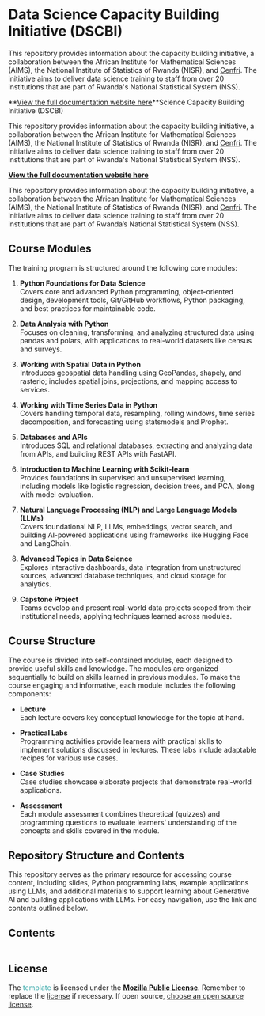 
# Data Science Capacity Building Initiative (DSCBI)

This repository provides information about the capacity building initiative, a collaboration between the African Institute for Mathematical Sciences (AIMS), the National Institute of Statistics of Rwanda (NISR), and [Cenfri](https://cenfri.org). The initiative aims to deliver data science training to staff from over 20 institutions that are part of Rwanda's National Statistical System (NSS).

**[View the full documentation website here](https://dmatekenya.github.io/AIMS-DSCBI/)**Science Capacity Building Initiative (DSCBI)

This repository provides information about the capacity building initiative, a collaboration between the African Institute for Mathematical Sciences (AIMS), the National Institute of Statistics of Rwanda (NISR), and [Cenfri](https://cenfri.org). The initiative aims to deliver data science training to staff from over 20 institutions that are part of Rwanda's National Statistical System (NSS).

**[View the full documentation website here](https://dmatekenya.github.io/AIMS-DSCBI/)**

This repository provides information about the capacity building initiative, a collaboration between the African Institute for Mathematical Sciences (AIMS), the National Institute of Statistics of Rwanda (NISR), and [Cenfri](https://cenfri.org). The initiative aims to deliver data science training to staff from over 20 institutions that are part of Rwanda’s National Statistical System (NSS).

## Course Modules

The training program is structured around the following core modules:

1. **Python Foundations for Data Science**  
   Covers core and advanced Python programming, object-oriented design, development tools, Git/GitHub workflows, Python packaging, and best practices for maintainable code.

2. **Data Analysis with Python**  
   Focuses on cleaning, transforming, and analyzing structured data using pandas and polars, with applications to real-world datasets like census and surveys.

3. **Working with Spatial Data in Python**  
   Introduces geospatial data handling using GeoPandas, shapely, and rasterio; includes spatial joins, projections, and mapping access to services.

4. **Working with Time Series Data in Python**  
   Covers handling temporal data, resampling, rolling windows, time series decomposition, and forecasting using statsmodels and Prophet.

5. **Databases and APIs**  
   Introduces SQL and relational databases, extracting and analyzing data from APIs, and building REST APIs with FastAPI.

6. **Introduction to Machine Learning with Scikit-learn**  
   Provides foundations in supervised and unsupervised learning, including models like logistic regression, decision trees, and PCA, along with model evaluation.

7. **Natural Language Processing (NLP) and Large Language Models (LLMs)**  
   Covers foundational NLP, LLMs, embeddings, vector search, and building AI-powered applications using frameworks like Hugging Face and LangChain.

8. **Advanced Topics in Data Science**  
   Explores interactive dashboards, data integration from unstructured sources, advanced database techniques, and cloud storage for analytics.

9. **Capstone Project**  
   Teams develop and present real-world data projects scoped from their institutional needs, applying techniques learned across modules.

## Course Structure

The course is divided into self-contained modules, each designed to provide useful skills and knowledge. The modules are organized sequentially to build on skills learned in previous modules. To make the course engaging and informative, each module includes the following components:

- **Lecture**  
  Each lecture covers key conceptual knowledge for the topic at hand.

- **Practical Labs**  
  Programming activities provide learners with practical skills to implement solutions discussed in lectures. These labs include adaptable recipes for various use cases.

- **Case Studies**  
  Case studies showcase elaborate projects that demonstrate real-world applications.

- **Assessment**  
  Each module assessment combines theoretical (quizzes) and programming questions to evaluate learners' understanding of the concepts and skills covered in the module.


## Repository Structure and Contents
This repository serves as the primary resource for accessing course content, including slides, Python programming labs, example applications using LLMs, and additional materials to support learning about Generative AI and building applications with LLMs. For easy navigation, use the link and contents outlined below.

## Contents

```{tableofcontents}
```

## License

The <span style="color:#3EACAD">template</span> is licensed under the [**Mozilla Public License**](https://www.mozilla.org/en-US/MPL). Remember to replace the [license](LICENSE) if necessary. If open source, [choose an open source license](https://choosealicense.com).
